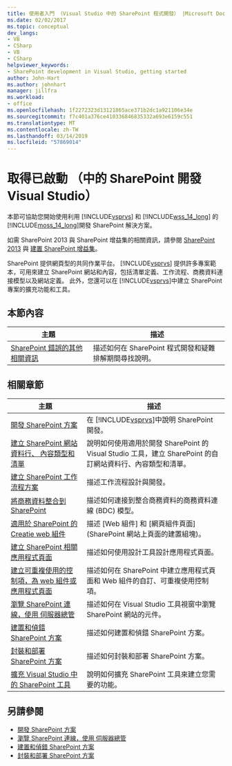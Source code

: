 ```yaml
---
title: 使用者入門 （Visual Studio 中的 SharePoint 程式開發） |Microsoft Docs
ms.date: 02/02/2017
ms.topic: conceptual
dev_langs:
- VB
- CSharp
- VB
- CSharp
helpviewer_keywords:
- SharePoint development in Visual Studio, getting started
author: John-Hart
ms.author: johnhart
manager: jillfra
ms.workload:
- office
ms.openlocfilehash: 1f2272323d13121865ace371b2dc1a921106e34e
ms.sourcegitcommit: f7c401a376ce410336846835332a693e6159c551
ms.translationtype: MT
ms.contentlocale: zh-TW
ms.lasthandoff: 03/14/2019
ms.locfileid: "57869014"
---
```

# <a name="get-started-sharepoint-development-in-visual-studio"></a>取得已啟動 （中的 SharePoint 開發 Visual Studio）
  本節可協助您開始使用利用 [!INCLUDE[vsprvs](../sharepoint/includes/vsprvs-md.md)] 和 [!INCLUDE[wss_14_long](../sharepoint/includes/wss-14-long-md.md)] 的 [!INCLUDE[moss_14_long](../sharepoint/includes/moss-14-long-md.md)]開發 SharePoint 解決方案。

 如需 SharePoint 2013 與 SharePoint 增益集的相關資訊，請參閱 [SharePoint 2013](https://products.office.com/previous-versions/microsoft-sharepoint-2013) 與 [建置 SharePoint 增益集](/sharepoint/dev/sp-add-ins/sharepoint-add-ins)。

 SharePoint 提供網頁型的共同作業平台。 [!INCLUDE[vsprvs](../sharepoint/includes/vsprvs-md.md)] 提供許多專案範本，可用來建立 SharePoint 網站和內容，包括清單定義、工作流程、商務資料連接模型以及網站定義。 此外，您還可以在 [!INCLUDE[vsprvs](../sharepoint/includes/vsprvs-md.md)]中建立 SharePoint 專案的擴充功能和工具。

## <a name="in-this-section"></a>本節內容

|主題|描述|
|-----------|-----------------|
|[SharePoint 錯誤的其他相關資訊](../sharepoint/additional-information-for-sharepoint-errors.md)|描述如何在 SharePoint 程式開發和疑難排解期間尋找說明。|

## <a name="related-sections"></a>相關章節

|主題|描述|
|-----------|-----------------|
|[開發 SharePoint 方案](../sharepoint/developing-sharepoint-solutions.md)|在 [!INCLUDE[vsprvs](../sharepoint/includes/vsprvs-md.md)]中說明 SharePoint 開發。|
|[建立 SharePoint 網站資料行、 內容類型和清單](../sharepoint/creating-site-columns-content-types-and-lists-for-sharepoint.md)|說明如何使用適用於開發 SharePoint 的 Visual Studio 工具，建立 SharePoint 的自訂網站資料行、內容類型和清單。|
|[建立 SharePoint 工作流程方案](../sharepoint/creating-sharepoint-workflow-solutions.md)|描述工作流程設計與開發。|
|[將商務資料整合到 SharePoint](../sharepoint/integrating-business-data-into-sharepoint.md)|描述如何連接到整合商務資料的商務資料連線 (BDC) 模型。|
|[適用於 SharePoint 的 Creatie web 組件](../sharepoint/creating-web-parts-for-sharepoint.md)|描述 [Web 組件] 和 [網頁組件頁面] (SharePoint 網站上頁面的建置組塊)。|
|[建立 SharePoint 相關應用程式頁面](../sharepoint/creating-application-pages-for-sharepoint.md)|描述如何使用設計工具設計應用程式頁面。|
|[建立可重複使用的控制項，為 web 組件或應用程式頁面](../sharepoint/creating-reusable-controls-for-web-parts-or-application-pages.md)|描述如何在 SharePoint 中建立應用程式頁面和 Web 組件的自訂、可重複使用控制項。|
|[瀏覽 SharePoint 連線，使用 伺服器總管](../sharepoint/browsing-sharepoint-connections-using-server-explorer.md)|描述如何在 Visual Studio 工具視窗中瀏覽 SharePoint 網站的元件。|
|[建置和偵錯 SharePoint 方案](../sharepoint/building-and-debugging-sharepoint-solutions.md)|描述如何建置和偵錯 SharePoint 方案。|
|[封裝和部署 SharePoint 方案](../sharepoint/packaging-and-deploying-sharepoint-solutions.md)|描述如何封裝和部署 SharePoint 方案。|
|[擴充 Visual Studio 中的 SharePoint 工具](../sharepoint/extending-the-sharepoint-tools-in-visual-studio.md)|說明如何擴充 SharePoint 工具來建立您需要的功能。|

## <a name="see-also"></a>另請參閱

- [開發 SharePoint 方案](../sharepoint/developing-sharepoint-solutions.md)
- [瀏覽 SharePoint 連線，使用 伺服器總管](../sharepoint/browsing-sharepoint-connections-using-server-explorer.md)
- [建置和偵錯 SharePoint 方案](../sharepoint/building-and-debugging-sharepoint-solutions.md)
- [封裝和部署 SharePoint 方案](../sharepoint/packaging-and-deploying-sharepoint-solutions.md)